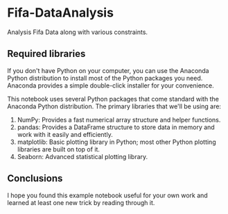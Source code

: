 # Fifa-DataAnalysis
Analysis Fifa Data along with various constraints.


## Required libraries

If you don't have Python on your computer, you can use the Anaconda Python distribution to install most of the Python packages you need. Anaconda provides a simple double-click installer for your convenience.

This notebook uses several Python packages that come standard with the Anaconda Python distribution. The primary libraries that we'll be using are:

1) NumPy: Provides a fast numerical array structure and helper functions.
2) pandas: Provides a DataFrame structure to store data in memory and work with it easily and efficiently.
3) matplotlib: Basic plotting library in Python; most other Python plotting libraries are built on top of it.
4) Seaborn: Advanced statistical plotting library.

## Conclusions
I hope you found this example notebook useful for your own work and learned at least one new trick by reading through it.
